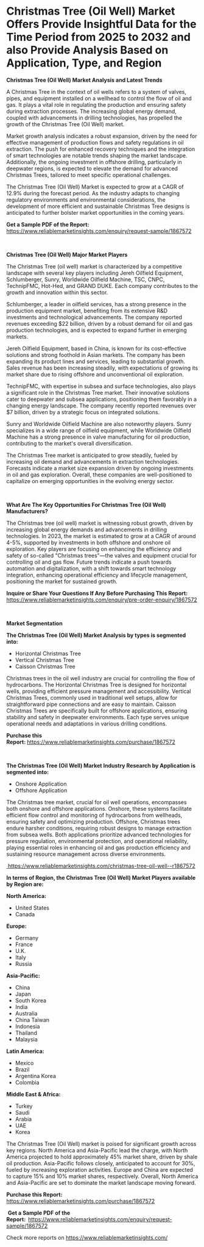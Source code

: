 <p><h1>Christmas Tree (Oil Well) Market Offers Provide Insightful Data for the Time Period from 2025 to 2032 and also Provide Analysis Based on Application, Type, and Region</h1></p><p><strong>Christmas Tree (Oil Well) Market Analysis and Latest Trends</strong></p>
<p><p>A Christmas Tree in the context of oil wells refers to a system of valves, pipes, and equipment installed on a wellhead to control the flow of oil and gas. It plays a vital role in regulating the production and ensuring safety during extraction processes. The increasing global energy demand, coupled with advancements in drilling technologies, has propelled the growth of the Christmas Tree (Oil Well) market.</p><p>Market growth analysis indicates a robust expansion, driven by the need for effective management of production flows and safety regulations in oil extraction. The push for enhanced recovery techniques and the integration of smart technologies are notable trends shaping the market landscape. Additionally, the ongoing investment in offshore drilling, particularly in deepwater regions, is expected to elevate the demand for advanced Christmas Trees, tailored to meet specific operational challenges.</p><p>The Christmas Tree (Oil Well) Market is expected to grow at a CAGR of 12.9% during the forecast period. As the industry adapts to changing regulatory environments and environmental considerations, the development of more efficient and sustainable Christmas Tree designs is anticipated to further bolster market opportunities in the coming years.</p></p>
<p><strong>Get a Sample PDF of the Report:&nbsp;</strong> <a href="https://www.reliablemarketinsights.com/enquiry/request-sample/1867572?utm_campaign=3206&utm_medium=2&utm_source=Github&utm_content=ia&utm_term=12042025&utm_id=christmas-tree-oil-well">https://www.reliablemarketinsights.com/enquiry/request-sample/1867572</a></p>
<p>&nbsp;</p>
<p><strong>Christmas Tree (Oil Well) Major Market Players</strong></p>
<p><p>The Christmas Tree (oil well) market is characterized by a competitive landscape with several key players including Jereh Oilfield Equipment, Schlumberger, Sunry, Worldwide Oilfield Machine, TSC, CNPC, TechnipFMC, Hot-Hed, and GRAND DUKE. Each company contributes to the growth and innovation within this sector.</p><p>Schlumberger, a leader in oilfield services, has a strong presence in the production equipment market, benefiting from its extensive R&D investments and technological advancements. The company reported revenues exceeding $22 billion, driven by a robust demand for oil and gas production technologies, and is expected to expand further in emerging markets.</p><p>Jereh Oilfield Equipment, based in China, is known for its cost-effective solutions and strong foothold in Asian markets. The company has been expanding its product lines and services, leading to substantial growth. Sales revenue has been increasing steadily, with expectations of growing its market share due to rising offshore and unconventional oil exploration.</p><p>TechnipFMC, with expertise in subsea and surface technologies, also plays a significant role in the Christmas Tree market. Their innovative solutions cater to deepwater and subsea applications, positioning them favorably in a changing energy landscape. The company recently reported revenues over $7 billion, driven by a strategic focus on integrated solutions.</p><p>Sunry and Worldwide Oilfield Machine are also noteworthy players. Sunry specializes in a wide range of oilfield equipment, while Worldwide Oilfield Machine has a strong presence in valve manufacturing for oil production, contributing to the market's overall diversification.</p><p>The Christmas Tree market is anticipated to grow steadily, fueled by increasing oil demand and advancements in extraction technologies. Forecasts indicate a market size expansion driven by ongoing investments in oil and gas exploration. Overall, these companies are well-positioned to capitalize on emerging opportunities in the evolving energy sector.</p></p>
<p>&nbsp;</p>
<p><strong>What Are The Key Opportunities For Christmas Tree (Oil Well) Manufacturers?</strong></p>
<p><p>The Christmas tree (oil well) market is witnessing robust growth, driven by increasing global energy demands and advancements in drilling technologies. In 2023, the market is estimated to grow at a CAGR of around 4-5%, supported by investments in both offshore and onshore oil exploration. Key players are focusing on enhancing the efficiency and safety of so-called "Christmas trees"—the valves and equipment crucial for controlling oil and gas flow. Future trends indicate a push towards automation and digitalization, with a shift towards smart technology integration, enhancing operational efficiency and lifecycle management, positioning the market for sustained growth.</p></p>
<p><strong>Inquire or Share Your Questions If Any Before Purchasing This Report:</strong> <a href="https://www.reliablemarketinsights.com/enquiry/pre-order-enquiry/1867572?utm_campaign=3206&utm_medium=2&utm_source=Github&utm_content=ia&utm_term=12042025&utm_id=christmas-tree-oil-well">https://www.reliablemarketinsights.com/enquiry/pre-order-enquiry/1867572</a></p>
<p>&nbsp;</p>
<p><strong>Market Segmentation</strong></p>
<p><strong>The Christmas Tree (Oil Well) Market Analysis by types is segmented into:</strong></p>
<p><ul><li>Horizontal Christmas Tree</li><li>Vertical Christmas Tree</li><li>Caisson Christmas Tree</li></ul></p>
<p><p>Christmas trees in the oil well industry are crucial for controlling the flow of hydrocarbons. The Horizontal Christmas Tree is designed for horizontal wells, providing efficient pressure management and accessibility. Vertical Christmas Trees, commonly used in traditional well setups, allow for straightforward pipe connections and are easy to maintain. Caisson Christmas Trees are specifically built for offshore applications, ensuring stability and safety in deepwater environments. Each type serves unique operational needs and adaptations in various drilling conditions.</p></p>
<p><strong>Purchase this Report:&nbsp;</strong><a href="https://www.reliablemarketinsights.com/purchase/1867572?utm_campaign=3206&utm_medium=2&utm_source=Github&utm_content=ia&utm_term=12042025&utm_id=christmas-tree-oil-well">https://www.reliablemarketinsights.com/purchase/1867572</a></p>
<p>&nbsp;</p>
<p><strong>The Christmas Tree (Oil Well) Market Industry Research by Application is segmented into:</strong></p>
<p><ul><li>Onshore Application</li><li>Offshore Application</li></ul></p>
<p><p>The Christmas tree market, crucial for oil well operations, encompasses both onshore and offshore applications. Onshore, these systems facilitate efficient flow control and monitoring of hydrocarbons from wellheads, ensuring safety and optimizing production. Offshore, Christmas trees endure harsher conditions, requiring robust designs to manage extraction from subsea wells. Both applications prioritize advanced technologies for pressure regulation, environmental protection, and operational reliability, playing essential roles in enhancing oil and gas production efficiency and sustaining resource management across diverse environments.</p></p>
<p><a href="https://www.reliablemarketinsights.com/christmas-tree-oil-well--r1867572?utm_campaign=3206&utm_medium=2&utm_source=Github&utm_content=ia&utm_term=12042025&utm_id=christmas-tree-oil-well">&nbsp;https://www.reliablemarketinsights.com/christmas-tree-oil-well--r1867572</a></p>
<p><strong>In terms of Region, the Christmas Tree (Oil Well) Market Players available by Region are:</strong></p>
<p>
    <p> <strong> North America: </strong>
        <ul>
            <li>United States</li>
            <li>Canada</li>
        </ul>
        </p> 
    <p> <strong> Europe: </strong>
        <ul>
            <li>Germany</li>
            <li>France</li>
            <li>U.K.</li>
            <li>Italy</li>
            <li>Russia</li>
        </ul>
        </p> 
    <p> <strong> Asia-Pacific: </strong>
        <ul>
            <li>China</li>
            <li>Japan</li>
            <li>South Korea</li>
            <li>India</li>
            <li>Australia</li>
            <li>China Taiwan</li>
            <li>Indonesia</li>
            <li>Thailand</li>
            <li>Malaysia</li>
        </ul>
        </p> 
    <p> <strong> Latin America: </strong>
        <ul>
            <li>Mexico</li>
            <li>Brazil</li>
            <li>Argentina Korea</li>
            <li>Colombia</li>
        </ul>
        </p> 
    <p> <strong> Middle East & Africa: </strong>
        <ul>
            <li>Turkey</li>
            <li>Saudi</li>
            <li>Arabia</li>
            <li>UAE</li>
            <li>Korea</li>
        </ul>
    </p>
    </p>
<p><p>The Christmas Tree (Oil Well) market is poised for significant growth across key regions. North America and Asia-Pacific lead the charge, with North America projected to hold approximately 45% market share, driven by shale oil production. Asia-Pacific follows closely, anticipated to account for 30%, fueled by increasing exploration activities. Europe and China are expected to capture 15% and 10% market shares, respectively. Overall, North America and Asia-Pacific are set to dominate the market landscape moving forward.</p></p>
<p><strong>Purchase this Report: </strong><a href="https://www.reliablemarketinsights.com/purchase/1867572?utm_campaign=3206&utm_medium=2&utm_source=Github&utm_content=ia&utm_term=12042025&utm_id=christmas-tree-oil-well">https://www.reliablemarketinsights.com/purchase/1867572</a></p>
<p>&nbsp;<strong>Get a Sample PDF of the Report:&nbsp;&nbsp;</strong><a href="https://www.reliablemarketinsights.com/enquiry/request-sample/1867572?utm_campaign=3206&utm_medium=2&utm_source=Github&utm_content=ia&utm_term=12042025&utm_id=christmas-tree-oil-well">https://www.reliablemarketinsights.com/enquiry/request-sample/1867572</a></p>
<p><strong></strong></p>
<p>Check more reports on <a href="https://www.reliablemarketinsights.com/?utm_campaign=3206&utm_medium=2&utm_source=Github&utm_content=ia&utm_term=12042025&utm_id=christmas-tree-oil-well">https://www.reliablemarketinsights.com/</a></p>